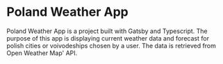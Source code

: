 # Poland Weather App

Poland Weather App is a project built with Gatsby and Typescript. The purpose of this app is displaying current weather data and forecast for polish cities or voivodeships chosen by a user. The data is retrieved from Open Weather Map' API.
